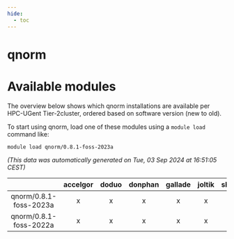 ```yaml
---
hide:
  - toc
---
```


qnorm
=====

# Available modules


The overview below shows which qnorm installations are available per HPC-UGent Tier-2cluster, ordered based on software version (new to old).

To start using qnorm, load one of these modules using a `module load` command like:

```shell
module load qnorm/0.8.1-foss-2023a
```

*(This data was automatically generated on Tue, 03 Sep 2024 at 16:51:05 CEST)*  

| |accelgor|doduo|donphan|gallade|joltik|shinx|skitty|
| :---: | :---: | :---: | :---: | :---: | :---: | :---: | :---: |
|qnorm/0.8.1-foss-2023a|x|x|x|x|x|x|x|
|qnorm/0.8.1-foss-2022a|x|x|x|x|x|-|x|
